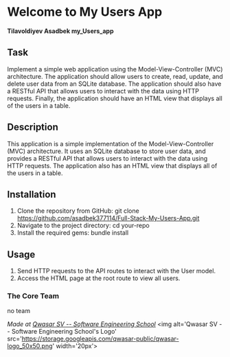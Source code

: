 # Welcome to My Users App
**Tilavoldiyev Asadbek my_Users_app**

## Task
Implement a simple web application using the Model-View-Controller (MVC) architecture. The application should allow users to create, read, update, and delete user data from an SQLite database. The application should also have a RESTful API that allows users to interact with the data using HTTP requests. Finally, the application should have an HTML view that displays all of the users in a table.

## Description
This application is a simple implementation of the Model-View-Controller (MVC) architecture. It uses an SQLite database to store user data, and provides a RESTful API that allows users to interact with the data using HTTP requests. The application also has an HTML view that displays all of the users in a table.



## Installation
1. Clone the repository from GitHub:
    git clone https://github.com/asadbek377114/Full-Stack-My-Users-App.git
2. Navigate to the project directory:
    cd your-repo
3. Install the required gems:
    bundle install




## Usage
1. Send HTTP requests to the API routes to interact with the User model.
2. Access the HTML page at the root route to view all users.

### The Core Team
  no team

<span><i>Made at <a href='https://qwasar.io'>Qwasar SV -- Software Engineering School</a></i></span>
<span><img alt='Qwasar SV -- Software Engineering School's Logo' src='https://storage.googleapis.com/qwasar-public/qwasar-logo_50x50.png' width='20px'></span>